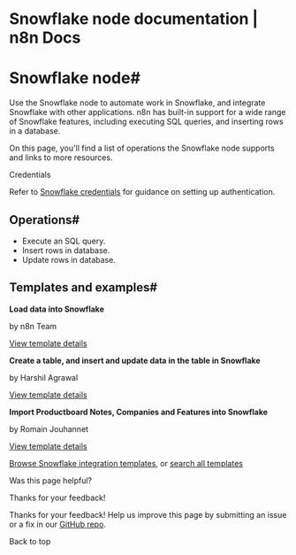# Snowflake node documentation | n8n Docs

[ ](https://github.com/n8n-io/n8n-docs/edit/main/docs/integrations/builtin/app-nodes/n8n-nodes-base.snowflake.md "Edit this page")

# Snowflake node#

Use the Snowflake node to automate work in Snowflake, and integrate Snowflake with other applications. n8n has built-in support for a wide range of Snowflake features, including executing SQL queries, and inserting rows in a database. 

On this page, you'll find a list of operations the Snowflake node supports and links to more resources.

Credentials

Refer to [Snowflake credentials](../../credentials/snowflake/) for guidance on setting up authentication. 

## Operations#

  * Execute an SQL query.
  * Insert rows in database.
  * Update rows in database.

## Templates and examples#

**Load data into Snowflake**

by n8n Team

[View template details](https://n8n.io/workflows/1918-load-data-into-snowflake/)

**Create a table, and insert and update data in the table in Snowflake**

by Harshil Agrawal

[View template details](https://n8n.io/workflows/824-create-a-table-and-insert-and-update-data-in-the-table-in-snowflake/)

**Import Productboard Notes, Companies and Features into Snowflake**

by Romain Jouhannet

[View template details](https://n8n.io/workflows/2576-import-productboard-notes-companies-and-features-into-snowflake/)

[Browse Snowflake integration templates](https://n8n.io/integrations/snowflake/), or [search all templates](https://n8n.io/workflows/)

Was this page helpful? 

Thanks for your feedback! 

Thanks for your feedback! Help us improve this page by submitting an issue or a fix in our [GitHub repo](https://github.com/n8n-io/n8n-docs). 

Back to top
